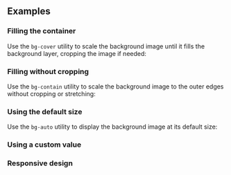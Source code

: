 <ApiTable
  rows=
/>

## Examples

### Filling the container

Use the `bg-cover` utility to scale the background image until it fills the background layer, cropping the image if needed:

### Filling without cropping

Use the `bg-contain` utility to scale the background image to the outer edges without cropping or stretching:

### Using the default size

Use the `bg-auto` utility to display the background image at its default size:

### Using a custom value

### Responsive design